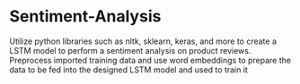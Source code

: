 # Sentiment-Analysis
Utilize python libraries such as nltk, sklearn, keras, and more to create a LSTM model to perform a sentiment analysis on product reviews.
Preprocess imported training data and use word embeddings to prepare the data to be fed into the designed LSTM model and used to train it
